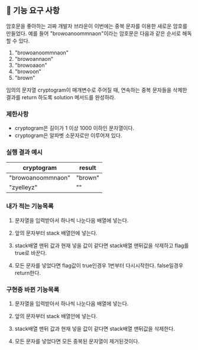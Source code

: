 ## 🚀 기능 요구 사항

암호문을 좋아하는 괴짜 개발자 브라운이 이번에는 중복 문자를 이용한 새로운 암호를 만들었다. 예를 들어 "browoanoommnaon"이라는 암호문은 다음과 같은 순서로 해독할 수 있다.

1. "browoanoommnaon"
2. "browoannaon"
3. "browoaaon"
4. "browoon"
5. "brown"

임의의 문자열 cryptogram이 매개변수로 주어질 때, 연속하는 중복 문자들을 삭제한 결과를 return 하도록 solution 메서드를 완성하라.

### 제한사항

- cryptogram은 길이가 1 이상 1000 이하인 문자열이다.
- cryptogram은 알파벳 소문자로만 이루어져 있다.

### 실행 결과 예시

| cryptogram        | result  |
| ----------------- | ------- |
| "browoanoommnaon" | "brown" |
| "zyelleyz"        | ""      |

### 내가 적는 기능목록

1. 문자열을 입력받아서 하나씩 나눈다음 배열에 넣는다.

2. 앞의 문자부터 stack 배열안에 넣는다.

3. stack배열 맨뒤 값과 현재 넣을 값이 같다면 stack배열 맨뒤값을 삭제하고 flag를 true로 바꾼다.

4. 모든 문자를 넣었다면 flag값이 true인경우 1번부터 다시시작한다. false일경우 return한다.

### 구현중 바뀐 기능목록

1. 문자열을 입력받아서 하나씩 나눈다음 배열에 넣는다.

2. 앞의 문자부터 stack 배열안에 넣는다.

3. stack배열 맨뒤 값과 현재 넣을 값이 같다면 stack배열 맨뒤값을 삭제한다.

4. 모든 문자를 넣었다면 모든 중복된 문자열이 제거된것이다.
